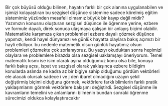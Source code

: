 Bir çok büyüsü olduğu bilinen, hayatın farklı bir çok alanına uygulanabilen ve işimizi kolayaştıran bu sezgisel düşünce sistemine sadece  körelmiş eğitim sistemimiz yüzünden mesafeli olmamız büyük bir kayıp değil midir?
Yazımızın konusnu oluşturan sezgisel düşünce ile  öğrenme yerine, ezbere ve formule dayalı, direk sonuca ulaşmaya çalışan bir anlayış biçimi olabilir. Matematikte karşımıza çıkan problemleri ezbere dayalı çözmek düşünce yapımızı, kendi hayel dünyamızı ve günlük hayatta olaylara bakış  açımızı bir hayli etkiliyor. bu nedenle matemetik olsun günlük hayatımız olsun problemleri çözmekte çok zorlanıyoruz. Bu yazıyı okuduktan sonra hepimizi olaylara ve problemlere birazda olsa sezgisel uaklamşayı öneriyorum.
Temel matematik kısmı ise isim olarak aşına olduğumuz konu olsa bile, konuya farklı bakış açısı, ispat ve sezgisel olarak yaklaşınca ezbere bildigim konularda aslında  ne kadra az bir bigiye sahip olduğumu gördüm 
vektörleri ele alacak olursak sadece i ve j den ibaret  olmadığını uzayın şekil  değiştirmiş biçimi olduğunu görmek, vektörlere farklı blimlerin farklı pratik yaklaşımlarını görmek vektörlere bakışımı değiştirdi.
Sezgisel düşünme ile kavramların temelini ve anlamlarını bilmenin bundan sonraki öğrenme sürecimizi oldukca kolaylaştıracaktır
